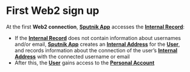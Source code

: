# First Web2 sign up

At the first **Web2 connection**, [**Sputnik App**](./) accesses the [**Internal Record**](../glossary-of-terms-and-scheme/internal-record.md):&#x20;

* If the [**Internal Record**](../glossary-of-terms-and-scheme/internal-record.md) does not contain information about usernames and/or email, [**Sputnik App**](./) creates an [**Internal Address**](../glossary-of-terms-and-scheme/internal-address.md) for the [**User**](../glossary-of-terms-and-scheme/user.md), and records information about the connection of the user’s [**Internal Address**](../glossary-of-terms-and-scheme/internal-address.md) with the connected username or email&#x20;
* After this, the [**User**](../glossary-of-terms-and-scheme/user.md) gains access to the [**Personal Account**](personal-account.md)
